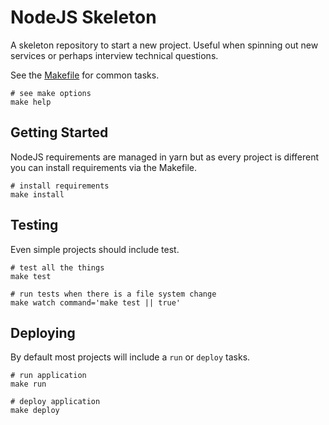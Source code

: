 NodeJS Skeleton
===============

A skeleton repository to start a new project. Useful when spinning out new services or perhaps interview technical questions.

See the [Makefile](./Makefile) for common tasks.

```
# see make options
make help
```


## Getting Started

NodeJS requirements are managed in yarn but as every project is different you can install requirements via the Makefile.

```
# install requirements
make install
```


## Testing

Even simple projects should include test.

```
# test all the things
make test

# run tests when there is a file system change
make watch command='make test || true'
```


## Deploying

By default most projects will include a `run` or `deploy` tasks.

```
# run application
make run

# deploy application
make deploy
```
